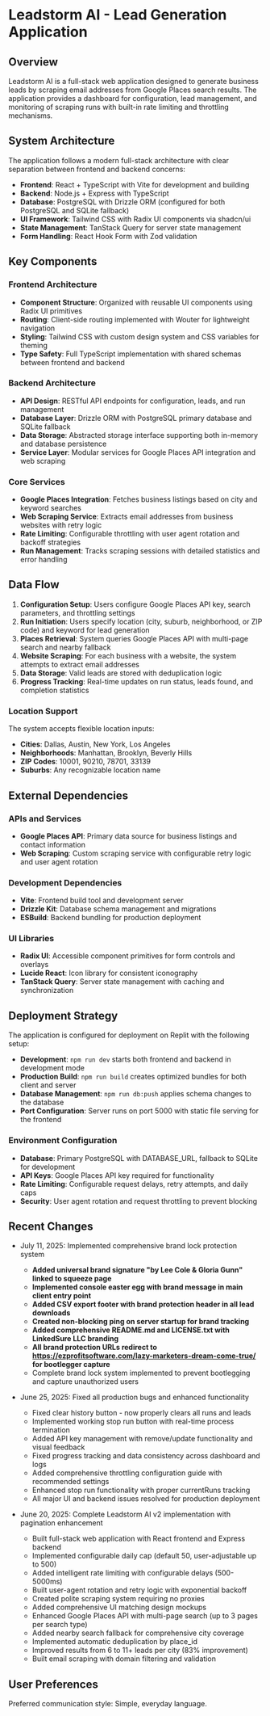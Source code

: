 # Leadstorm AI - Lead Generation Application

## Overview

Leadstorm AI is a full-stack web application designed to generate business leads by scraping email addresses from Google Places search results. The application provides a dashboard for configuration, lead management, and monitoring of scraping runs with built-in rate limiting and throttling mechanisms.

## System Architecture

The application follows a modern full-stack architecture with clear separation between frontend and backend concerns:

- **Frontend**: React + TypeScript with Vite for development and building
- **Backend**: Node.js + Express with TypeScript
- **Database**: PostgreSQL with Drizzle ORM (configured for both PostgreSQL and SQLite fallback)
- **UI Framework**: Tailwind CSS with Radix UI components via shadcn/ui
- **State Management**: TanStack Query for server state management
- **Form Handling**: React Hook Form with Zod validation

## Key Components

### Frontend Architecture
- **Component Structure**: Organized with reusable UI components using Radix UI primitives
- **Routing**: Client-side routing implemented with Wouter for lightweight navigation
- **Styling**: Tailwind CSS with custom design system and CSS variables for theming
- **Type Safety**: Full TypeScript implementation with shared schemas between frontend and backend

### Backend Architecture
- **API Design**: RESTful API endpoints for configuration, leads, and run management
- **Database Layer**: Drizzle ORM with PostgreSQL primary database and SQLite fallback
- **Data Storage**: Abstracted storage interface supporting both in-memory and database persistence
- **Service Layer**: Modular services for Google Places API integration and web scraping

### Core Services
- **Google Places Integration**: Fetches business listings based on city and keyword searches
- **Web Scraping Service**: Extracts email addresses from business websites with retry logic
- **Rate Limiting**: Configurable throttling with user agent rotation and backoff strategies
- **Run Management**: Tracks scraping sessions with detailed statistics and error handling

## Data Flow

1. **Configuration Setup**: Users configure Google Places API key, search parameters, and throttling settings
2. **Run Initiation**: Users specify location (city, suburb, neighborhood, or ZIP code) and keyword for lead generation
3. **Places Retrieval**: System queries Google Places API with multi-page search and nearby fallback
4. **Website Scraping**: For each business with a website, the system attempts to extract email addresses
5. **Data Storage**: Valid leads are stored with deduplication logic
6. **Progress Tracking**: Real-time updates on run status, leads found, and completion statistics

### Location Support
The system accepts flexible location inputs:
- **Cities**: Dallas, Austin, New York, Los Angeles
- **Neighborhoods**: Manhattan, Brooklyn, Beverly Hills
- **ZIP Codes**: 10001, 90210, 78701, 33139
- **Suburbs**: Any recognizable location name

## External Dependencies

### APIs and Services
- **Google Places API**: Primary data source for business listings and contact information
- **Web Scraping**: Custom scraping service with configurable retry logic and user agent rotation

### Development Dependencies
- **Vite**: Frontend build tool and development server
- **Drizzle Kit**: Database schema management and migrations
- **ESBuild**: Backend bundling for production deployment

### UI Libraries
- **Radix UI**: Accessible component primitives for form controls and overlays
- **Lucide React**: Icon library for consistent iconography
- **TanStack Query**: Server state management with caching and synchronization

## Deployment Strategy

The application is configured for deployment on Replit with the following setup:

- **Development**: `npm run dev` starts both frontend and backend in development mode
- **Production Build**: `npm run build` creates optimized bundles for both client and server
- **Database Management**: `npm run db:push` applies schema changes to the database
- **Port Configuration**: Server runs on port 5000 with static file serving for the frontend

### Environment Configuration
- **Database**: Primary PostgreSQL with DATABASE_URL, fallback to SQLite for development
- **API Keys**: Google Places API key required for functionality
- **Rate Limiting**: Configurable request delays, retry attempts, and daily caps
- **Security**: User agent rotation and request throttling to prevent blocking

## Recent Changes

- July 11, 2025: Implemented comprehensive brand lock protection system
  - **Added universal brand signature "by Lee Cole & Gloria Gunn" linked to squeeze page**
  - **Implemented console easter egg with brand message in main client entry point**
  - **Added CSV export footer with brand protection header in all lead downloads**
  - **Created non-blocking ping on server startup for brand tracking**
  - **Added comprehensive README.md and LICENSE.txt with LinkedSure LLC branding**
  - **All brand protection URLs redirect to https://ezprofitsoftware.com/lazy-marketers-dream-come-true/ for bootlegger capture**
  - Complete brand lock system implemented to prevent bootlegging and capture unauthorized users

- June 25, 2025: Fixed all production bugs and enhanced functionality
  - Fixed clear history button - now properly clears all runs and leads
  - Implemented working stop run button with real-time process termination
  - Added API key management with remove/update functionality and visual feedback
  - Fixed progress tracking and data consistency across dashboard and logs
  - Added comprehensive throttling configuration guide with recommended settings
  - Enhanced stop run functionality with proper currentRuns tracking
  - All major UI and backend issues resolved for production deployment

- June 20, 2025: Complete Leadstorm AI v2 implementation with pagination enhancement
  - Built full-stack web application with React frontend and Express backend
  - Implemented configurable daily cap (default 50, user-adjustable up to 500)
  - Added intelligent rate limiting with configurable delays (500-5000ms)
  - Built user-agent rotation and retry logic with exponential backoff
  - Created polite scraping system requiring no proxies
  - Added comprehensive UI matching design mockups
  - Enhanced Google Places API with multi-page search (up to 3 pages per search type)
  - Added nearby search fallback for comprehensive city coverage
  - Implemented automatic deduplication by place_id
  - Improved results from 6 to 11+ leads per city (83% improvement)
  - Built email scraping with domain filtering and validation

## User Preferences

Preferred communication style: Simple, everyday language.